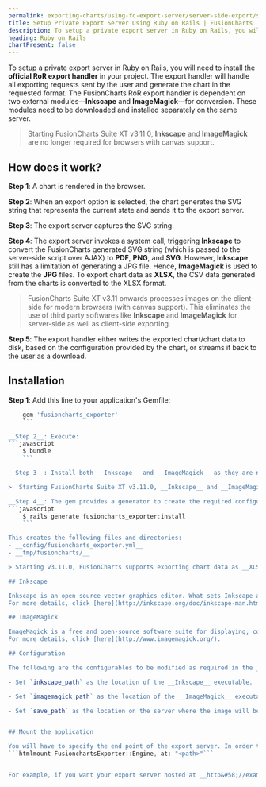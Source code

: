 ```yaml
---
permalink: exporting-charts/using-fc-export-server/server-side-export/setup-private-export-server-ruby-on-rails.html
title: Setup Private Export Server Using Ruby on Rails | FusionCharts
description: To setup a private export server in Ruby on Rails, you will need to install the official RoR export handler in your project.
heading: Ruby on Rails
chartPresent: false
---
```


To setup a private export server in Ruby on Rails, you will need to install the **official RoR export handler** in your project. The export handler will handle all exporting requests sent by the user and generate the chart in the requested format. The FusionCharts RoR export handler is dependent on two external modules—**Inkscape** and **ImageMagick**—for conversion. These modules need to be downloaded and installed separately on the same server.

> Starting FusionCharts Suite XT v3.11.0, **Inkscape** and **ImageMagick** are no longer required for browsers with canvas support.

## How does it work?

**Step 1**: A chart is rendered in the browser.

**Step 2**: When an export option is selected, the chart generates the SVG string that represents the current state and sends it to the export server.

**Step 3**: The export server captures the SVG string.

**Step 4**: The export server invokes a system call, triggering **Inkscape** to convert the FusionCharts generated SVG string (which is passed to the server-side script over AJAX) to **PDF**, **PNG**, and **SVG**. However, **Inkscape** still has a limitation of generating a JPG file. Hence, **ImageMagick** is used to create the **JPG** files. To export chart data as **XLSX**, the CSV data generated from the charts is converted to the XLSX format.

> FusionCharts Suite XT v3.11 onwards processes images on the client-side for modern browsers (with canvas support). This eliminates the use of third party softwares like **Inkscape** and **ImageMagick** for server-side as well as client-side exporting.

**Step 5**: The export handler either writes the exported chart/chart data to disk, based on the configuration provided by the chart, or streams it back to the user as a download.

## Installation

**Step 1**: Add this line to your application's Gemfile: <br/>

````javascript
    gem 'fusioncharts_exporter'
    ```

__Step 2__: Execute:
```javascript
    $ bundle
    ```

__Step 3__: Install both __Inkscape__ and __ImageMagick__ as they are necessary dependencies for the RoR export handler to work.

>  Starting FusionCharts Suite XT v3.11.0, __Inkscape__ and __ImageMagick__ are no longer required for browsers with canvas support. In that case, this step can be skipped.

__Step 4__: The gem provides a generator to create the required configuration files and directories. Run the following command: <br/>
```javascript
    $ rails generate fusioncharts_exporter:install
    ```

This creates the following files and directories:
- __config/fusioncharts_exporter.yml__
- __tmp/fusioncharts/__

> Starting v3.11.0, FusionCharts supports exporting chart data as __XLSX__. To export chart data in the XLSX format, using server-side exporting, it is mandatory that the exporting server has the latest code, which is available in the FusionCharts package. Alternatively the FusionCharts export link, __export.api3.fusioncharts.com__, can also be used.

## Inkscape

Inkscape is an open source vector graphics editor. What sets Inkscape apart is its use of Scalable Vector Graphics (SVG), an open XML-based W3C standard, as the native format. Inkscape has a powerful command line interface and can be used in scripts for a variety of tasks, such as exporting and format conversions.
For more details, click [here](http://inkscape.org/doc/inkscape-man.html).

## ImageMagick

ImageMagick is a free and open-source software suite for displaying, converting, and editing raster image and vector image files. The software mainly consists of a number of command-line interface utilities for manipulating images.
For more details, click [here](http://www.imagemagick.org/).

## Configuration

The following are the configurables to be modified as required in the __config/fusioncharts_exporter.yml__:<br/>

- Set `inkscape_path` as the location of the __Inkscape__ executable.

- Set `imagemagick_path` as the location of the __ImageMagick__ executable.

- Set `save_path` as the location on the server where the image will be saved.


## Mount the application

You will have to specify the end point of the export server. In order to do this, you will have to mount the export handler to your rails application. Add the following lines in __config/routes.rb__: <br/>
```htmlmount FusionchartsExporter::Engine, at: "<path>"```


For example, if you want your export server hosted at __http&#58;//example.com/export__, then add the following lines:

````
